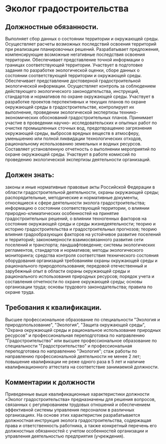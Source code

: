 # Эколог градостроительства

## Должностные обязанности.
Выполняет сбор данных о состоянии территории и
окружающей среды. Осуществляет расчеты возможных последствий освоения
территорий при реализации планировочных решений. Разрабатывает предложения,
компенсирующие возможные негативные последствия освоения территории.
Обеспечивает представление точной информации о границах соответствующей
территории. Участвует в подготовке задания по разработке экологической оценки,
сборе данных о состоянии соответствующей территории и окружающей среды.
Обеспечивает представление достоверной градостроительной экологической
информации. Осуществляет контроль за соблюдением действующего экологического
законодательства, инструкций, стандартов и нормативов по охране окружающей
среды. Участвует в разработке проектов перспективных и текущих планов по
охране окружающей среды в градостроительстве, контролирует их выполнение,
проведении экологической экспертизы технико-экономических обоснований
градостроительных планов. Принимает участие в проведении научно-
исследовательских и опытных работ по очистке промышленных сточных вод,
предотвращению загрязнения окружающей среды, выбросов вредных веществ в
атмосферу, уменьшению или полной ликвидации технологических отходов,
рациональному использованию земельных и водных ресурсов. Составляет
установленную отчетность о выполнении мероприятий по охране окружающей среды.
Участвует в работе комиссий по проведению экологической экспертизы
деятельности организаций.

## Должен знать:
законы и иные нормативные правовые акты Российской Федерации
в области градостроительной деятельности, охраны окружающей среды;
распорядительные, методические и нормативные документы, относящиеся к сфере
деятельности эколога градостроительства; информацию о состоянии
соответствующей территории, о влиянии природно-климатических особенностей на
принятие градостроительных решений, о влиянии техногенных факторов на
состояние окружающей среды и среды жизнедеятельности; теорию и историю
градостроительства и градостроительных прогнозов; теорию влияния
градообразующих факторов на устойчивое развитие поселений и территорий;
закономерности взаимосвязанного развития сети поселений и транспорта;
ландшафтоведение; системы экологических регламентов, стандартов и нормативов;
методы экологического мониторинга; средства контроля соответствия технического
состояния оборудования организаций требованиям охраны окружающей среды и
рационального природопользования; передовой отечественный и зарубежный опыт в
области охраны окружающей среды и рационального использования природных
ресурсов; порядок учета и составления отчетности по охране окружающей среды;
основы организации труда; основы трудового законодательства; правила по охране
труда.

## Требования к квалификации.
Высшее профессиональное образование по
специальности "Экология и природопользование", "Экология", "Защита окружающей
среды", "Охрана окружающей среды и рациональное использование природных
ресурсов" и профессиональная переподготовка по направлению
"Градостроительство" или высшее профессиональное образование по специальности
"Градостроительство" и профессиональная переподготовка по направлению
"Экология"; стаж работы по направлению профессиональной деятельности не менее
2 лет; повышение квалификации не реже одного раза в 5 лет и наличие
квалификационного аттестата на соответствие занимаемой должности.

## Комментарии к должности

Приведенные выше квалификационные характеристики должности «Эколог
градостроительства» предназначены для решения вопросов, связанных с
регулированием трудовых отношений и обеспечением эффективной системы
управления персоналом в различных организациях. На основе этих характеристик
разрабатывается должностная инструкция эколога градостроительства, содержащая
права и ответственность работника, а также конкретный перечень его должностных
обязанностей с учетом особенностей организации и управления деятельностью
предприятия (учреждения).

